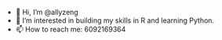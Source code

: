 - 👋 Hi, I’m @allyzeng
- 👀 I’m interested in building my skills in R and learning Python.
- 📫 How to reach me: 6092169364

<!---
allyzeng/allyzeng is a ✨ special ✨ repository because its `README.md` (this file) appears on your GitHub profile.
You can click the Preview link to take a look at your changes.
--->
